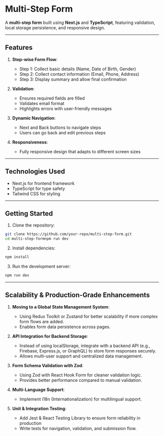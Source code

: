 # Multi-Step Form

A **multi-step form** built using **Next.js** and **TypeScript**, featuring validation, local storage persistence, and responsive design.

---

## Features

1. **Step-wise Form Flow**:
   - Step 1: Collect basic details (Name, Date of Birth, Gender)
   - Step 2: Collect contact information (Email, Phone, Address)
   - Step 3: Display summary and allow final confirmation

2. **Validation**:
   - Ensures required fields are filled
   - Validates email format
   - Highlights errors with user-friendly messages

3. **Dynamic Navigation**:
   - Next and Back buttons to navigate steps
   - Users can go back and edit previous steps

4. **Responsiveness**:
   - Fully responsive design that adapts to different screen sizes

---

## Technologies Used
  - Next.js for frontend framework
  - TypeScript for type safety
  - Tailwind CSS for styling

---

## Getting Started

1. Clone the repository:

```bash
git clone https://github.com/your-repo/multi-step-form.git
cd multi-step-formnpm run dev
```

2. Install dependencies:

```bash
npm install
```

3. Run the development server:

```bash
npm run dev
```

---

## Scalability & Production-Grade Enhancements

1. **Moving to a Global State Management System**:

   - Using Redux Toolkit or Zustand for better scalability if more complex form flows are added.
   - Enables form data persistence across pages.

2. **API Integration for Backend Storage**:

   - Instead of using localStorage, integrate with a backend API (e.g., Firebase, Express.js, or GraphQL) to store form responses securely.
   - Allows multi-user support and centralized data management.

3. **Form Schema Validation with Zod**:

   - Using Zod with React Hook Form for cleaner validation logic.
   - Provides better performance compared to manual validation.

4. **Multi-Language Support**:

   - Implement i18n (Internationalization) for multilingual support.

5. **Unit & Integration Testing**:

   - Add Jest & React Testing Library to ensure form reliability in production
   - Write tests for navigation, validation, and submission flow.
